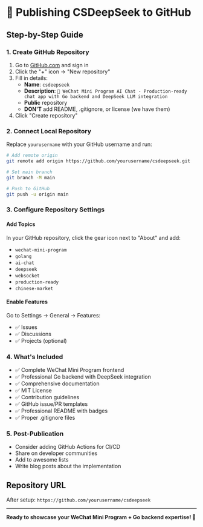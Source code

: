 # 🚀 Publishing CSDeepSeek to GitHub

## Step-by-Step Guide

### 1. Create GitHub Repository
1. Go to [GitHub.com](https://github.com) and sign in
2. Click the "+" icon → "New repository"
3. Fill in details:
   - **Name**: `csdeepseek`
   - **Description**: `🚀 WeChat Mini Program AI Chat - Production-ready chat app with Go backend and DeepSeek LLM integration`
   - **Public** repository
   - **DON'T** add README, .gitignore, or license (we have them)
4. Click "Create repository"

### 2. Connect Local Repository
Replace `yourusername` with your GitHub username and run:

```bash
# Add remote origin
git remote add origin https://github.com/yourusername/csdeepseek.git

# Set main branch
git branch -M main

# Push to GitHub
git push -u origin main
```

### 3. Configure Repository Settings

#### Add Topics
In your GitHub repository, click the gear icon next to "About" and add:
- `wechat-mini-program`
- `golang`
- `ai-chat`
- `deepseek`
- `websocket`
- `production-ready`
- `chinese-market`

#### Enable Features
Go to Settings → General → Features:
- ✅ Issues
- ✅ Discussions
- ✅ Projects (optional)

### 4. What's Included
- ✅ Complete WeChat Mini Program frontend
- ✅ Professional Go backend with DeepSeek integration
- ✅ Comprehensive documentation
- ✅ MIT License
- ✅ Contribution guidelines
- ✅ GitHub issue/PR templates
- ✅ Professional README with badges
- ✅ Proper .gitignore files

### 5. Post-Publication
- Consider adding GitHub Actions for CI/CD
- Share on developer communities
- Add to awesome lists
- Write blog posts about the implementation

## Repository URL
After setup: `https://github.com/yourusername/csdeepseek`

---
**Ready to showcase your WeChat Mini Program + Go backend expertise! 🌟** 